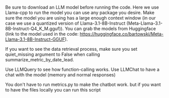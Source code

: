 Be sure to download an LLM model before running the code.
Here we use Llama-cpp to run the model you can use any package you desire.
Make sure the model you are using has a large enough context window (in our case we use
a quantized version of Llama-3.1-8B-Instruct (Meta-Llama-3.1-8B-Instruct-Q4_K_M.gguf)).
You can grab the models from Huggingface (link to the model used in the code:
https://huggingface.co/bartowski/Meta-Llama-3.1-8B-Instruct-GGUF).

If you want to see the data retrieval process, make sure you set quiet_missing argument to False when calling
summarize_metric_by_date_lead.

Use LLMQuery to see how function-calling works.
Use LLMChat to have a chat with the model (memory and normal responses)

You don't have to run metrics.py to make the chatbot work. but if you want to have
the files locally you can run this script 
